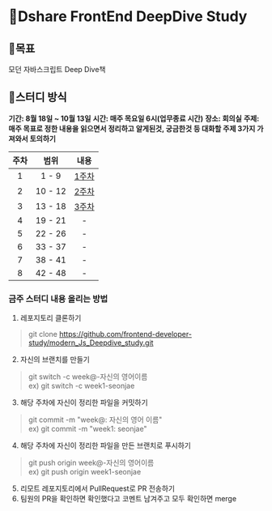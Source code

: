 # 🦎Dshare FrontEnd DeepDive Study

## 🏁목표
모던 자바스크립트 Deep Dive책 


## 🔔스터디 방식


**기간: 8월 18일 ~ 10월 13일**
**시간: 매주 목요일 6시(업무종료 시간)**
**장소: 회의실**
**주제: 매주 목표로 정한 내용을 읽으면서 정리하고 알게된것, 궁금한것 등 대화할 주제 3가지 가져와서 토의하기**


| 주차 | 범위 | 내용| 
|:----:|:-----:|:---:|
|1|1 - 9|[1주차](https://github.com/frontend-developer-study/modern_Js_Deepdive_study/tree/main/1week)|
|2|10 - 12|[2주차](https://github.com/frontend-developer-study/modern_Js_Deepdive_study/tree/main/2week)|
|3|13 - 18|[3주차](https://github.com/frontend-developer-study/modern_Js_Deepdive_study/tree/main/3week)|
|4|19 - 21|-|
|5|22 - 26|-|
|6|33 - 37|-|
|7|38 - 41|-|
|8|42 - 48|-|

### 금주 스터디 내용 올리는 방법
1. 레포지토리 클론하기
> git clone https://github.com/frontend-developer-study/modern_Js_Deepdive_study.git  

2. 자신의 브랜치를 만들기
> git switch -c week@-자신의 영어이름  
> ex) git switch -c week1-seonjae  

3. 해당 주차에 자신이 정리한 파일을 커밋하기
> git commit -m "week@: 자신의 영어 이름"  
> ex) git commit -m "week1: seonjae"  

4. 해당 주차에 자신이 정리한 파일을 만든 브랜치로 푸시하기
> git push origin week@-자신의 영어이름  
> ex) git push origin week1-seonjae  

5. 리모트 레포지토리에서 PullRequest로 PR 전송하기
6. 팀원의 PR을 확인하면 확인했다고 코멘트 남겨주고 모두 확인하면 merge
